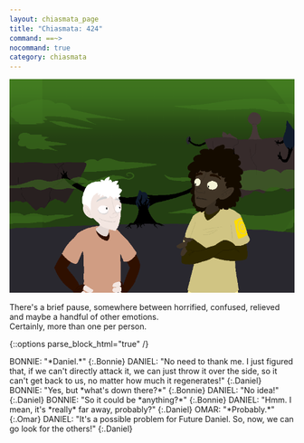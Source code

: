 ```yaml
---
layout: chiasmata_page
title: "Chiasmata: 424"
command: ==~>
nocommand: true
category: chiasmata
---
```


![424](/chiasmata/images/narrative/422.png)

There's a brief pause, somewhere between horrified, confused, relieved and maybe a handful of other emotions.<br>
Certainly, more than one per person.

{::options parse_block_html="true" /}
<div class="dialogue">
BONNIE: "*Daniel.*" 
{:.Bonnie}
DANIEL: "No need to thank me. I just figured that, if we can't directly attack it, we can just throw it over the side, so it can't get back to us, no matter how much it regenerates!" 
{:.Daniel}
BONNIE: "Yes, but *what's down there?*" 
{:.Bonnie}
DANIEL: "No idea!" 
{:.Daniel}
BONNIE: "So it could be *anything?*" 
{:.Bonnie}
DANIEL: "Hmm. I mean, it's *really* far away, probably?" 
{:.Daniel}
OMAR: "*Probably.*" 
{:.Omar}
DANIEL: "It's a possible problem for Future Daniel. So, now, we can go look for the others!" 
{:.Daniel}
</div>